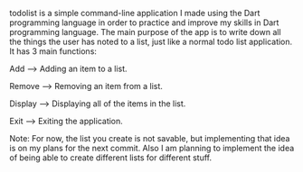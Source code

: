 todolist is a simple command-line application I made using the Dart programming language in order to practice and improve my skills in Dart programming language. The main purpose of the app is to write down all the things the user has noted to a list, just like a normal todo list application. It has 3 main functions:

Add --> Adding an item to a list.

Remove --> Removing an item from a list.

Display --> Displaying all of the items in the list.

Exit --> Exiting the application.

Note: For now, the list you create is not savable, but implementing that idea is on my plans for the next commit. Also I am planning to implement the idea of being able to create different lists for different stuff.
